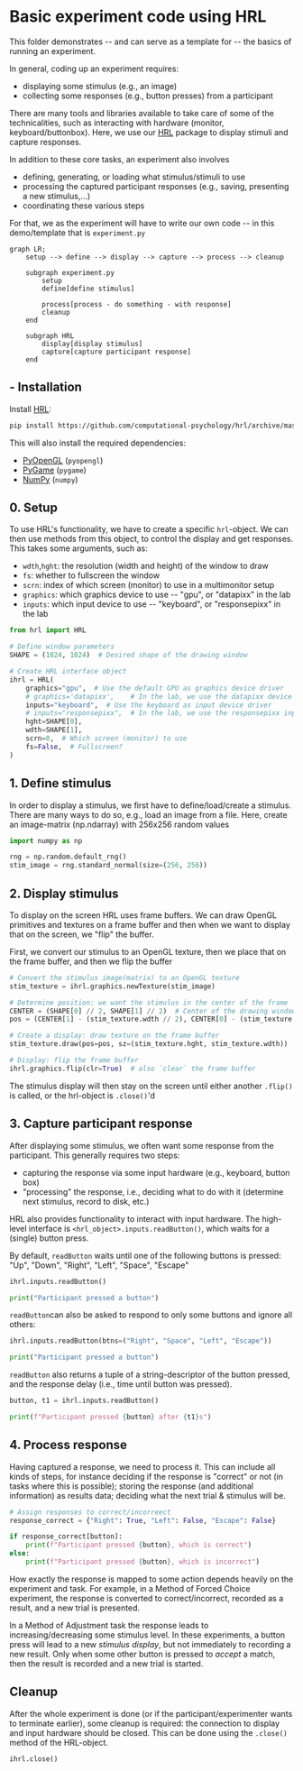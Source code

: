 # Basic experiment code using HRL

This folder demonstrates
-- and can serve as a template for --
 the basics of running an experiment.

In general, coding up an experiment requires:
- displaying some stimulus (e.g., an image)
- collecting some responses (e.g., button presses) from a participant

There are many tools and libraries available to take care of some of the technicalities,
such as interacting with hardware (monitor, keyboard/buttonbox).
Here, we use our [HRL](https://github.com/computational-psychology/hrl) package
to display stimuli and capture responses.

In addition to these core tasks, an experiment also involves
- defining, generating, or loading what stimulus/stimuli to use
- processing the captured participant responses (e.g., saving, presenting a new stimulus,...)
- coordinating these various steps

For that, we as the experiment will have to write our own code
-- in this demo/template that is `experiment.py`

```mermaid
graph LR;
    setup --> define --> display --> capture --> process --> cleanup

    subgraph experiment.py
        setup
        define[define stimulus]

        process[process - do something - with response]
        cleanup
    end

    subgraph HRL
        display[display stimulus]
        capture[capture participant response]
    end
```

## - Installation

Install [HRL](https://github.com/computational-psychology/hrl):
```bash
pip install https://github.com/computational-psychology/hrl/archive/master.zip
```

This will also install the required dependencies:
- [PyOpenGL](https://pyopengl.sourceforge.net/) (`pyopengl`)
- [PyGame](https://www.pygame.org/) (`pygame`)
- [NumPy](https://numpy.org/) (`numpy`)

## 0. Setup
To use HRL's functionality, we have to create a specific `hrl`-object.
We can then use methods from this object, to control the display
and get responses.
This takes some arguments, such as:
- `wdth`,`hght`: the resolution (width and height) of the window to draw
- `fs`: whether to fullscreen the window
- `scrn`: index of which screen (monitor) to use in a multimonitor setup
- `graphics`: which graphics device to use -- "gpu", or "datapixx" in the lab
- `inputs`: which input device to use -- "keyboard", or "responsepixx" in the lab

```python
from hrl import HRL

# Define window parameters
SHAPE = (1024, 1024)  # Desired shape of the drawing window

# Create HRL interface object
ihrl = HRL(
    graphics="gpu",  # Use the default GPU as graphics device driver
    # graphics='datapixx',    # In the lab, we use the datapixx device driver
    inputs="keyboard",  # Use the keyboard as input device driver
    # inputs="responsepixx",  # In the lab, we use the responsepixx input device
    hght=SHAPE[0],
    wdth=SHAPE[1],
    scrn=0,  # Which screen (monitor) to use
    fs=False,  # Fullscreen?
)
```

## 1. Define stimulus
In order to display a stimulus,
we first have to define/load/create a stimulus.
There are many ways to do so,
e.g., load an image from a file.
Here, create an image-matrix (np.ndarray) with 256x256 random values
```python
import numpy as np

rng = np.random.default_rng()
stim_image = rng.standard_normal(size=(256, 256))
```

## 2. Display stimulus
To display on the screen HRL uses frame buffers.
We can draw OpenGL primitives and textures on a frame buffer
and then when we want to display that on the screen,
we "flip" the buffer.

First, we convert our stimulus to an OpenGL texture,
then we place that on the frame buffer,
and then we flip the buffer

```python
# Convert the stimulus image(matrix) to an OpenGL texture
stim_texture = ihrl.graphics.newTexture(stim_image)

# Determine position: we want the stimulus in the center of the frame
CENTER = (SHAPE[0] // 2, SHAPE[1] // 2)  # Center of the drawing window
pos = (CENTER[1] - (stim_texture.wdth // 2), CENTER[0] - (stim_texture.hght // 2))

# Create a display: draw texture on the frame buffer
stim_texture.draw(pos=pos, sz=(stim_texture.hght, stim_texture.wdth))

# Display: flip the frame buffer
ihrl.graphics.flip(clr=True)  # also `clear` the frame buffer
```

The stimulus display will then stay on the screen
until either another `.flip()` is called,
or the hrl-object is `.close()`'d

## 3. Capture participant response
After displaying some stimulus, we often want some response from the participant.
This generally requires two steps:
- capturing the response via some input hardware (e.g., keyboard, button box)
- "processing" the response, i.e., deciding what to do with it
  (determine next stimulus, record to disk, etc.)

HRL also provides functionality to interact with input hardware.
The high-level interface is `<hrl_object>.inputs.readButton()`,
which waits for a (single) button press.

By default, `readButton` waits until one of the following buttons is pressed:
"Up", "Down", "Right", "Left", "Space", "Escape"
```python
ihrl.inputs.readButton()

print("Participant pressed a button")
```

`readButton`can also be asked to respond to only some buttons
and ignore all others:
```python
ihrl.inputs.readButton(btns=("Right", "Space", "Left", "Escape"))

print("Participant pressed a button")
```

`readButton` also returns a tuple
of a string-descriptor of the button pressed,
and the response delay (i.e., time until button was pressed).
```python
button, t1 = ihrl.inputs.readButton()

print(f"Participant pressed {button} after {t1}s")
```

## 4. Process response
Having captured a response, we need to process it.
This can include all kinds of steps, for instance
deciding if the response is "correct" or not (in tasks where this is possible);
storing the response (and additional information) as results data;
deciding what the next trial & stimulus will be.

```python
# Assign responses to correct/incorreect
response_correct = {"Right": True, "Left": False, "Escape": False}

if response_correct[button]:
    print(f"Participant pressed {button}, which is correct")
else:
    print(f"Participant pressed {button}, which is incorrect")
```

How exactly the response is mapped to some action
depends heavily on the experiment and task.
For example, in a Method of Forced Choice experiment,
the response is converted to correct/incorrect,
recorded as a result, and a new trial is presented.

In a Method of Adjustment task
the response leads to increasing/decreasing some stimulus level.
In these experiments, a button press will lead to a new _stimulus display_,
but not immediately to recording a new result.
Only when some other button is pressed to _accept_ a match,
then the result is recorded and a new trial is started.


## Cleanup
After the whole experiment is done 
(or if the participant/experimenter wants to terminate earlier),
some cleanup is required:
the connection to display and input hardware should be closed.
This can be done using the `.close()` method of the HRL-object.
```python
ihrl.close()
```